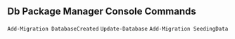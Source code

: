 ﻿
## Db Package Manager Console Commands

`Add-Migration DatabaseCreated`
`Update-Database`
`Add-Migration SeedingData`
